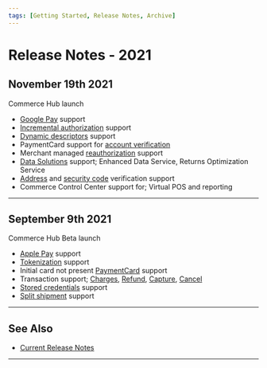 ```yaml
---
tags: [Getting Started, Release Notes, Archive]
---
```


# Release Notes - 2021

## November 19th 2021

Commerce Hub launch

- [Google Pay](?path=docs/Online-Mobile-Digital/Wallets-AltPayments/Google-Pay/Google-Pay.md) support
- [Incremental authorization](?path=docs/Resources/Guides/Authorizations/Incremental-Auth.md) support
- [Dynamic descriptors](?path=docs/Resources/Guides/Dynamic-Descriptor.md) support
- PaymentCard support for [account verification](?path=docs/Resources/API-Documents/Payments_VAS/Verification.md)
- Merchant managed [reauthorization](?path=docs/Resources/Guides/Authorizations/Re-Auth.md) support
- [Data Solutions](?path=docs/Resources/API-Documents/DaaS/Data-Solutions.md) support; Enhanced Data Service, Returns Optimization Service
- [Address](?path=docs/Resources/Guides/Fraud/Address-Verification.md) and [security code](?path=docs/Resources/Guides/Fraud/Security-Code.md) verification support
- Commerce Control Center support for; Virtual POS and reporting

---

## September 9th 2021

Commerce Hub Beta launch

- [Apple Pay](?path=docs/Online-Mobile-Digital/Wallets-AltPayments/Apple-Pay/Apple-Pay.md) support
- [Tokenization](?path=docs/Resources/API-Documents/Payments_VAS/Payment-Token.md) support
- Initial card not present [PaymentCard](?path=docs/Resources/Guides/Payment-Sources/Payment-Card.md) support
- Transaction support; [Charges](?path=docs/Resources/API-Documents/Payments/Charges.md), [Refund](?docs/Resources/API-Documents/Payments/Refund.md), [Capture](?path=docs/Resources/API-Documents/Payments/Capture.md), [Cancel](?path=docs/Resources/API-Documents/Payments/Cancel.md)
- [Stored credentials](?path=docs/Resources/Guides/Stored-Credentials.md) support
- [Split shipment](?path=docs/Resources/Guides/Split-Shipment.md) support

---

## See Also

- [Current Release Notes](?path=docs/Release-Notes-Alerts/Release-Notes.md)

---
